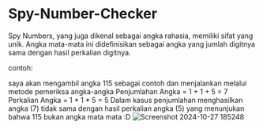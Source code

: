 # Spy-Number-Checker
Spy Numbers, yang juga dikenal sebagai angka rahasia, memiliki sifat yang unik. Angka mata-mata ini didefinisikan sebagai angka yang jumlah digitnya sama dengan hasil perkalian digitnya.





contoh:


saya akan mengambil angka 115 sebagai contoh dan menjalankan melalui metode pemeriksa angka-angka 
Penjumlahan Angka = 1 + 1 + 5 = 7
Perkalian Angka = 1 * 1 * 5 = 5 
Dalam kasus penjumlahan menghasilkan angka (7) tidak sama dengan hasil perkalian angka (5) yang menunjukan bahwa 115 bukan angka mata mata :D 
![Screenshot 2024-10-27 185248](https://github.com/user-attachments/assets/d3b1aef9-6e26-43bc-870a-f8b87a079e3f)
